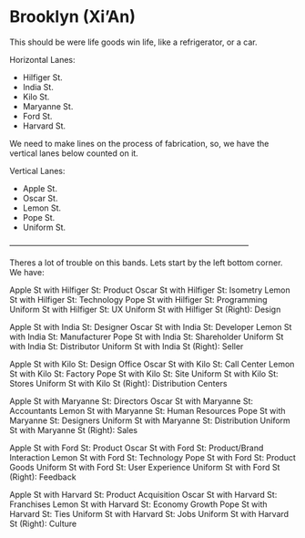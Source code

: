 # Brooklyn (Xi’An)

This should be were life goods win life, like a refrigerator, or a car.

Horizontal Lanes:

- Hilfiger St.
- India St.
- Kilo St.
- Maryanne St.
- Ford St.
- Harvard St.

We need to make lines on the process of fabrication, so,
we have the vertical lanes below counted on it.

Vertical Lanes:

- Apple St.
- Oscar St.
- Lemon St.
- Pope St.
- Uniform St.

——————————————————————————————

Theres a lot of trouble on this bands. Lets start by the left bottom corner. We have:

Apple St with Hilfiger St: Product
Oscar St with Hilfiger St: Isometry
Lemon St with Hilfiger St: Technology
Pope St with Hilfiger St: Programming
Uniform St with Hilfiger St: UX
Uniform St with Hilfiger St (Right): Design

Apple St with India St: Designer
Oscar St with India St: Developer
Lemon St with India St: Manufacturer
Pope St with India St: Shareholder
Uniform St with India St: Distributor
Uniform St with India St (Right): Seller

Apple St with Kilo St: Design Office
Oscar St with Kilo St: Call Center
Lemon St with Kilo St: Factory
Pope St with Kilo St: Site
Uniform St with Kilo St: Stores
Uniform St with Kilo St (Right): Distribution Centers

Apple St with Maryanne St: Directors
Oscar St with Maryanne St: Accountants
Lemon St with Maryanne St: Human Resources
Pope St with Maryanne St: Designers
Uniform St with Maryanne St: Distribution
Uniform St with Maryanne St (Right): Sales

Apple St with Ford St: Product
Oscar St with Ford St: Product/Brand Interaction
Lemon St with Ford St: Technology
Pope St with Ford St: Product Goods
Uniform St with Ford St: User Experience
Uniform St with Ford St (Right): Feedback

Apple St with Harvard St: Product Acquisition
Oscar St with Harvard St: Franchises
Lemon St with Harvard St: Economy Growth
Pope St with Harvard St: Ties
Uniform St with Harvard St: Jobs
Uniform St with Harvard St (Right): Culture
